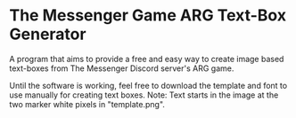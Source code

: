 # The Messenger Game ARG Text-Box Generator
A program that aims to provide a free and easy way to create image based text-boxes from The Messenger Discord server's ARG game.


Until the software is working, feel free to download the template and font to use manually for creating text boxes. 
Note: Text starts in the image at the two marker white pixels in "template.png".
